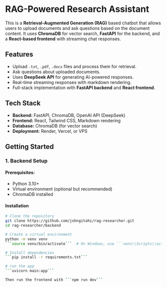 # RAG-Powered Research Assistant

This is a **Retrieval-Augmented Generation (RAG)** based chatbot that allows users to upload documents and ask questions based on the document content. It uses **ChromaDB** for vector search, **FastAPI** for the backend, and a **React-based frontend** with streaming chat responses.

## Features
- Upload `.txt`, `.pdf`, `.docx` files and process them for retrieval.
- Ask questions about uploaded documents.
- Uses **DeepSeek API** for generating AI-powered responses.
- Real-time streaming responses with markdown rendering.
- Full-stack implementation with **FastAPI backend** and **React frontend**.

## Tech Stack
- **Backend:** FastAPI, ChromaDB, OpenAI API (DeepSeek)
- **Frontend:** React, Tailwind CSS, Markdown rendering
- **Database:** ChromaDB (for vector search)
- **Deployment:** Render, Vercel, or VPS

## Getting Started

### 1. Backend Setup

#### **Prerequisites:**
- Python 3.10+
- Virtual environment (optional but recommended)
- ChromaDB installed

#### **Installation**
```bash
# Clone the repository
git clone https://github.com/johngitahi/rag-researcher.git
cd rag-researcher/backend

# Create a virtual environment
python -m venv venv
```source venv/bin/activate```  # On Windows, use ```venv\\Scripts\\activate```

# Install dependencies
```pip install -r requirements.txt```

# run the app
```uvicorn main:app```

Then run the frontend with ```npm run dev```
